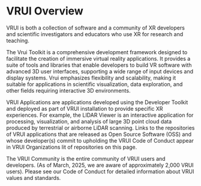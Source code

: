 # VRUI Overview

VRUI is both a collection of software and a community of XR developers and scientific investigators and educators who use XR for research and teaching.

The Vrui Toolkit is a comprehensive development framework designed to facilitate the creation of immersive virtual reality applications. It provides a suite of tools and libraries that enable developers to build VR software with advanced 3D user interfaces, supporting a wide range of input devices and display systems. Vrui emphasizes flexibility and scalability, making it suitable for applications in scientific visualization, data exploration, and other fields requiring interactive 3D environments.

VRUI Applications are applications developed using the Developer Toolkit and deployed as part of VRUI installation to provide specific XR experiences. For example, the LIDAR Viewer is an interactive application for processing, visualization, and analysis of large 3D point cloud data produced by terrestrial or airborne LiDAR scanning. Links to the repositories of VRUI applications that are released as Open Source Software (OSS) and whose developer(s) commit to upholding the VRUI Code of Conduct appear in VRUI Organizations lit of repositories on this page.

The VRUI Community is the entire community of VRUI users and developers. (As of March, 2025, we are aware of approximately 2,000 VRUI users). Please see our Code of Conduct for detailed information about VRUI values and standards.